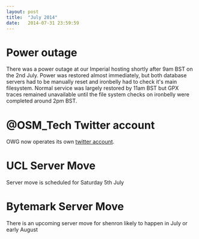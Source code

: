 ```yaml
---
layout: post
title:  "July 2014"
date:   2014-07-31 23:59:59
---
```


# Power outage

There was a power outage at our Imperial hosting shortly after 9am BST on the 2nd July. Power was restored almost immediately, but both database servers had to be manually reset and ironbelly had to check it's main filesystem. Normal service was largely restored by 11am BST but GPX traces remained unavailable until the file system checks on ironbelly were completed around 2pm BST.

# @OSM_Tech Twitter account

OWG now operates its own [twitter account](https://twitter.com/osm_tech).

# UCL Server Move

Server move is scheduled for Saturday 5th July

# Bytemark Server Move

There is an upcoming server move for shenron likely to happen in July or early August
